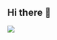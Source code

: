 ## Hi there 👋

<picture>
  <img src="https://github-readme-stats.vercel.app/api/top-langs/?username=PicToWeb&layout=compact&theme=dracula" />
</picture>


<!--
**PicToWeb/PicToWeb** is a ✨ _special_ ✨ repository because its `README.md` (this file) appears on your GitHub profile.

Here are some ideas to get you started:

- 🔭 I’m currently working on ...
- 🌱 I’m currently learning ...
- 👯 I’m looking to collaborate on ...
- 🤔 I’m looking for help with ...
- 💬 Ask me about ...
- 📫 How to reach me: ...
- 😄 Pronouns: ...
- ⚡ Fun fact: ...
-->
